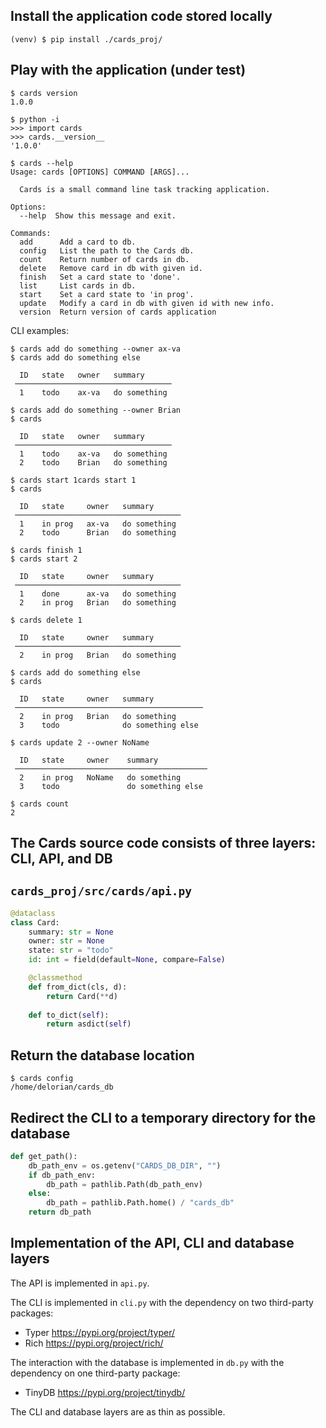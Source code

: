 ## Install the application code stored locally
```unix
(venv) $ pip install ./cards_proj/
```

## Play with the application (under test)

```unix
$ cards version
1.0.0
```

```unix
$ python -i
>>> import cards
>>> cards.__version__
'1.0.0'
```

```unix
$ cards --help
Usage: cards [OPTIONS] COMMAND [ARGS]...

  Cards is a small command line task tracking application.

Options:
  --help  Show this message and exit.

Commands:
  add      Add a card to db.
  config   List the path to the Cards db.
  count    Return number of cards in db.
  delete   Remove card in db with given id.
  finish   Set a card state to 'done'.
  list     List cards in db.
  start    Set a card state to 'in prog'.
  update   Modify a card in db with given id with new info.
  version  Return version of cards application
```

CLI examples:

```unix
$ cards add do something --owner ax-va
$ cards add do something else
                                     
  ID   state   owner   summary       
 ─────────────────────────────────── 
  1    todo    ax-va   do something  

$ cards add do something --owner Brian
$ cards
                                     
  ID   state   owner   summary       
 ─────────────────────────────────── 
  1    todo    ax-va   do something  
  2    todo    Brian   do something  

$ cards start 1cards start 1
$ cards
                                       
  ID   state     owner   summary       
 ───────────────────────────────────── 
  1    in prog   ax-va   do something  
  2    todo      Brian   do something  
                                       
$ cards finish 1
$ cards start 2
                                       
  ID   state     owner   summary       
 ───────────────────────────────────── 
  1    done      ax-va   do something  
  2    in prog   Brian   do something  

$ cards delete 1   

  ID   state     owner   summary       
 ───────────────────────────────────── 
  2    in prog   Brian   do something  
     
$ cards add do something else
$ cards  

  ID   state     owner   summary            
 ────────────────────────────────────────── 
  2    in prog   Brian   do something       
  3    todo              do something else  

$ cards update 2 --owner NoName

  ID   state     owner    summary            
 ─────────────────────────────────────────── 
  2    in prog   NoName   do something       
  3    todo               do something else  

$ cards count
2
```                              

## The Cards source code consists of three layers: CLI, API, and DB

## `cards_proj/src/cards/api.py`

``` python
@dataclass
class Card:
    summary: str = None
    owner: str = None
    state: str = "todo"
    id: int = field(default=None, compare=False)

    @classmethod
    def from_dict(cls, d):
        return Card(**d)
        
    def to_dict(self):
        return asdict(self)
```

## Return the database location
``` unix
$ cards config
/home/delorian/cards_db
```

## Redirect the CLI to a temporary directory for the database
``` python
def get_path():
    db_path_env = os.getenv("CARDS_DB_DIR", "")
    if db_path_env:
        db_path = pathlib.Path(db_path_env)
    else:
        db_path = pathlib.Path.home() / "cards_db"
    return db_path
```

## Implementation of the API, CLI and database layers

The API is implemented in `api.py`.

The CLI is implemented in `cli.py` with the dependency on two third-party packages:
- Typer https://pypi.org/project/typer/
- Rich https://pypi.org/project/rich/

The interaction with the database is implemented in `db.py` with the dependency on one third-party package:
- TinyDB https://pypi.org/project/tinydb/

The CLI and database layers are as thin as possible. 